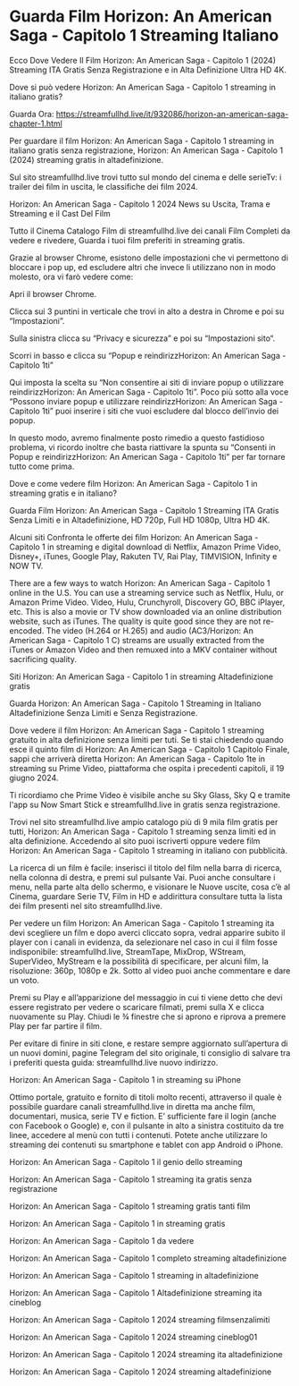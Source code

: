 # Guarda Film Horizon: An American Saga - Capitolo 1 Streaming Italiano

Ecco Dove Vedere Il Film Horizon: An American Saga - Capitolo 1 (2024) Streaming ITA Gratis Senza Registrazione e in Alta Definizione Ultra HD 4K.

Dove si può vedere Horizon: An American Saga - Capitolo 1 streaming in italiano gratis?

Guarda Ora: https://streamfullhd.live/it/932086/horizon-an-american-saga-chapter-1.html

Per guardare il film Horizon: An American Saga - Capitolo 1 streaming in italiano gratis senza registrazione, Horizon: An American Saga - Capitolo 1 (2024) streaming gratis in altadefinizione.

Sul sito streamfullhd.live trovi tutto sul mondo del cinema e delle serieTv: i trailer dei film in uscita, le classifiche dei film 2024.

Horizon: An American Saga - Capitolo 1 2024 News su Uscita, Trama e Streaming e il Cast Del Film

Tutto il Cinema Catalogo Film di streamfullhd.live dei canali Film Completi da vedere e rivedere, Guarda i tuoi film preferiti in streaming gratis.

Grazie al browser Chrome, esistono delle impostazioni che vi permettono di bloccare i pop up, ed escludere altri che invece li utilizzano non in modo molesto, ora vi farò vedere come:

Apri il browser Chrome.

Clicca sui 3 puntini in verticale che trovi in alto a destra in Chrome e poi su “Impostazioni”.

Sulla sinistra clicca su “Privacy e sicurezza” e poi su “Impostazioni sito“.

Scorri in basso e clicca su “Popup e reindirizzHorizon: An American Saga - Capitolo 1ti”

Qui imposta la scelta su “Non consentire ai siti di inviare popup o utilizzare reindirizzHorizon: An American Saga - Capitolo 1ti”. Poco più sotto alla voce “Possono inviare popup e utilizzare reindirizzHorizon: An American Saga - Capitolo 1ti” puoi inserire i siti che vuoi escludere dal blocco dell’invio dei popup.

In questo modo, avremo finalmente posto rimedio a questo fastidioso problema, vi ricordo inoltre che basta riattivare la spunta su “Consenti in Popup e reindirizzHorizon: An American Saga - Capitolo 1ti” per far tornare tutto come prima.

Dove e come vedere film Horizon: An American Saga - Capitolo 1 in streaming gratis e in italiano?

Guarda Film Horizon: An American Saga - Capitolo 1 Streaming ITA Gratis Senza Limiti e in Altadefinizione, HD 720p, Full HD 1080p, Ultra HD 4K.

Alcuni siti Confronta le offerte dei film Horizon: An American Saga - Capitolo 1 in streaming e digital download di Netflix, Amazon Prime Video, Disney+, iTunes, Google Play, Rakuten TV, Rai Play, TIMVISION, Infinity e NOW TV.

There are a few ways to watch Horizon: An American Saga - Capitolo 1 online in the U.S. You can use a streaming service such as Netflix, Hulu, or Amazon Prime Video. Video, Hulu, Crunchyroll, Discovery GO, BBC iPlayer, etc. This is also a movie or TV show downloaded via an online distribution website, such as iTunes. The quality is quite good since they are not re-encoded. The video (H.264 or H.265) and audio (AC3/Horizon: An American Saga - Capitolo 1 C) streams are usually extracted from the iTunes or Amazon Video and then remuxed into a MKV container without sacrificing quality.

Siti Horizon: An American Saga - Capitolo 1 in streaming Altadefinizione gratis

Guarda Horizon: An American Saga - Capitolo 1 Streaming in Italiano Altadefinizione Senza Limiti e Senza Registrazione.

Dove vedere il film Horizon: An American Saga - Capitolo 1 streaming gratuito in alta definizione senza limiti per tuti. Se ti stai chiedendo quando esce il quinto film di Horizon: An American Saga - Capitolo 1 Capitolo Finale, sappi che arriverà diretta Horizon: An American Saga - Capitolo 1te in streaming su Prime Video, piattaforma che ospita i precedenti capitoli, il 19 giugno 2024. 

Ti ricordiamo che Prime Video è visibile anche su Sky Glass, Sky Q e tramite l'app su Now Smart Stick e streamfullhd.live in gratis senza registrazione. 

Trovi nel sito streamfullhd.live ampio catalogo più di 9 mila film gratis per tutti, Horizon: An American Saga - Capitolo 1 streaming senza limiti ed in alta definizione. Accedendo al sito puoi iscriverti oppure vedere film Horizon: An American Saga - Capitolo 1 streaming in italiano con pubblicità.

La ricerca di un film è facile: inserisci il titolo del film nella barra di ricerca, nella colonna di destra, e premi sul pulsante Vai. Puoi anche consultare i menu, nella parte alta dello schermo, e visionare le Nuove uscite, cosa c’è al Cinema, guardare Serie TV, Film in HD e addirittura consultare tutta la lista dei film presenti nel sito streamfullhd.live.

Per vedere un film Horizon: An American Saga - Capitolo 1 streaming ita devi scegliere un film e dopo averci cliccato sopra, vedrai apparire subito il player con i canali in evidenza, da selezionare nel caso in cui il film fosse indisponibile: streamfullhd.live, StreamTape, MixDrop, WStream, SuperVideo, MyStream e la possibilità di specificare, per alcuni film, la risoluzione: 360p, 1080p e 2k. Sotto al video puoi anche commentare e dare un voto.

Premi su Play e all’apparizione del messaggio in cui ti viene detto che devi essere registrato per vedere o scaricare filmati, premi sulla X e clicca nuovamente su Play. Chiudi le ¾ finestre che si aprono e riprova a premere Play per far partire il film.

Per evitare di finire in siti clone, e restare sempre aggiornato sull’apertura di un nuovi domini, pagine Telegram del sito originale, ti consiglio di salvare tra i preferiti questa guida: streamfullhd.live nuovo indirizzo.

Horizon: An American Saga - Capitolo 1 in streaming su iPhone

Ottimo portale, gratuito e fornito di titoli molto recenti, attraverso il quale è possibile guardare canali streamfullhd.live in diretta ma anche film, documentari, musica, serie TV e fiction. E’ sufficiente fare il login (anche con Facebook o Google) e, con il pulsante in alto a sinistra costituito da tre linee, accedere al menù con tutti i contenuti. Potete anche utilizzare lo streaming dei contenuti su smartphone e tablet con app Android o iPhone.

Horizon: An American Saga - Capitolo 1 il genio dello streaming

Horizon: An American Saga - Capitolo 1 streaming ita gratis senza registrazione

Horizon: An American Saga - Capitolo 1 streaming gratis tanti film

Horizon: An American Saga - Capitolo 1 in streaming gratis

Horizon: An American Saga - Capitolo 1 da vedere

Horizon: An American Saga - Capitolo 1 completo streaming altadefinizione

Horizon: An American Saga - Capitolo 1 streaming in altadefinizione

Horizon: An American Saga - Capitolo 1 Altadefinizione streaming ita cineblog

Horizon: An American Saga - Capitolo 1 2024 streaming filmsenzalimiti

Horizon: An American Saga - Capitolo 1 2024 streaming cineblog01

Horizon: An American Saga - Capitolo 1 2024 streaming ita altadefinizione

Horizon: An American Saga - Capitolo 1 2024 streaming altadefinizione
